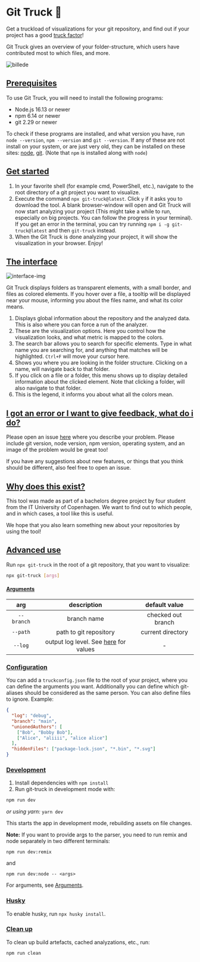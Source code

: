 # Git Truck 🚛

Get a truckload of visualizations for your git repository, and find out if your project has a good [truck factor](https://www.agileadvice.com/2005/05/15/agilemanagement/truck-factor/)!

Git Truck gives an overview of your folder-structure, which users have contributed most to which files, and more.

![billede](https://user-images.githubusercontent.com/23435481/161273053-a9420c2b-2b80-4f73-a78e-39dec822fab1.png)

## [Prerequisites](#prerequisites)

To use Git Truck, you will need to install the following programs:

- Node.js 16.13 or newer
- npm 6.14 or newer
- git 2.29 or newer

To check if these programs are installed, and what version you have, run `node --version`, `npm --version` and `git --version`. If any of these are not install on your system, or are just very old, they can be installed on these sites: [node](https://nodejs.org/en/), [git](https://git-scm.com/downloads). (Note that `npm` is installed along with `node`)

## [Get started](#get-started)
1. In your favorite shell (for example cmd, PowerShell, etc.), navigate to the root directory of a git project you want to visualize.
2. Execute the command `npx git-truck@latest`. Click `y` if it asks you to download the tool. A blank browser-window will open and Git Truck will now start analyzing your project (This might take a while to run, especially on big projects. You can follow the progress in your terminal). If you get an error in the terminal, you can try running `npm i -g git-truck@latest` and then `git-truck` instead.
3. When the Git Truck is done analyzing your project, it will show the visualization in your browser. Enjoy!

## [The interface](#the-interface)

![interface-img](https://user-images.githubusercontent.com/55390848/161504380-7f9715cc-8b06-4cd3-b9f0-1221388f3a52.PNG)

Git Truck displays folders as transparent elements, with a small border, and files as colored elements. If you hover over a file, a tooltip will be displayed near your mouse, informing you about the files name, and what its color means.

1. Displays global information about the repository and the analyzed data. This is also where you can force a run of the analyzer.
2. These are the visualization options. Here you control how the visualization looks, and what metric is mapped to the colors.
3. The search bar allows you to search for specific elements. Type in what name you are searching for, and anything that matches will be highlighted. `Ctrl+F` will move your cursor here.
4. Shows you where you are looking in the folder structure. Clicking on a name, will navigate back to that folder.
5. If you click on a file or a folder, this menu shows up to display detailed information about the clicked element. Note that clicking a folder, will also navigate to that folder.
6. This is the legend, it informs you about what all the colors mean.

## [I got an error or I want to give feedback, what do i do?](#i-got-an-error-what-do-i-do)
Please open an issue [here](https://github.com/git-truck/git-truck/issues) where you describe your problem. Please include git version, node version, npm version, operating system, and an image of the problem would be great too!

If you have any suggestions about new features, or things that you think should be different, also feel free to open an issue.

## [Why does this exist?](#why-does-this-exist)
This tool was made as part of a bachelors degree project by four student from the IT University of Copenhagen. We want to find out to which people, and in which cases, a tool like this is useful.

We hope that you also learn something new about your repositories by using the tool!

## [Advanced use](#advanced-use)

Run `npx git-truck` in the root of a git repository, that you want to visualize:

```sh
npx git-truck [args]
```

#### [Arguments](#arguments)

|    arg     |                               description                               |   default value    |
| :--------: | :---------------------------------------------------------------------: | :----------------: |
| `--branch` |                               branch name                               | checked out branch |
|  `--path`  |                         path to git repository                          | current directory  |
|  `--log`   | output log level. See [here](./src/analyzer/log.server.ts) for values |          -         |

### [Configuration](#configuration)

You can add a `truckconfig.json` file to the root of your project, where you can define the arguments you want.
Additionally you can define which git-aliases should be considered as the same person.
You can also define files to ignore.
Example:

```json
{
  "log": "debug",
  "branch": "main",
  "unionedAuthors": [
    ["Bob", "Bobby Bob"],
    ["Alice", "aliiii", "alice alice"]
  ],
  "hiddenFiles": ["package-lock.json", "*.bin", "*.svg"]
}
```

### [Development](#development)

1. Install dependencies with `npm install`
2. Run git-truck in development mode with:

```sh
npm run dev
```

_or using yarn:_ `yarn dev`

This starts the app in development mode, rebuilding assets on file changes.

**Note:**
If you want to provide args to the parser, you need to run remix and node separately in two different terminals:

```
npm run dev:remix
```

and

```
npm run dev:node -- <args>
```

For arguments, see [Arguments](#arguments).

### [Husky](#husky)

To enable husky, run `npx husky install`.

### [Clean up](#clean-up)

To clean up build artefacts, cached analyzations, etc., run:

```
npm run clean
```
